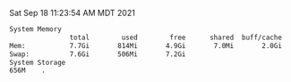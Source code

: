 Sat Sep 18 11:23:54 AM MDT 2021
```bash
System Memory
               total        used        free      shared  buff/cache   available
Mem:           7.7Gi       814Mi       4.9Gi       7.0Mi       2.0Gi       6.6Gi
Swap:          7.6Gi       506Mi       7.2Gi
System Storage
656M	.
```
```bash
